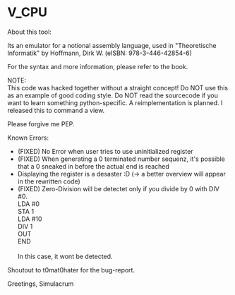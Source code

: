 # V_CPU

About this tool:

Its an emulator for a notional assembly language, used in "Theoretische Informatik" by Hoffmann, Dirk W. (eISBN: 978-3-446-42854-6) 

For the syntax and more information, please refer to the book.

NOTE: </br>
This code was hacked together without a straight concept! Do NOT use this as an example of good coding style. Do NOT read the sourcecode if you want to learn something python-specific. A reimplementation is planned. I released this to command a view.
 
Please forgive me PEP.


Known Errors: </br>


- (FIXED) No Error when user tries to use uninitialized register
- (FIXED) When generating a 0 terminated number sequenz, it's possible that a 0 sneaked in before the actual end is reached
- Displaying the register is a desaster :D (-> a better overview will appear in the rewritten code)
- (FIXED) Zero-Division will be detectet only if you divide by 0 with DIV #0. </br>
LDA #0 </br>
STA 1 </br>
LDA #10 </br>
DIV 1</br>
OUT</br>
END</br></br>
In this case, it wont be detected.

Shoutout to t0mat0hater for the bug-report.

Greetings,
Simulacrum
